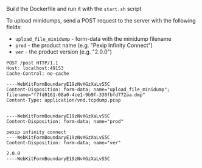 Build the Dockerfile and run it with the `start.sh` script

To upload minidumps, send a POST request to the server with the following fields:

- `upload_file_minidump` - form-data with the minidump filename
- `prod` - the product name (e.g. "Pexip Infinity Connect")
- `ver` - the product version (e.g. "2.0.0")

```
POST /post HTTP/1.1
Host: localhost:49153
Cache-Control: no-cache

----WebKitFormBoundaryE19zNvXGzXaLvS5C
Content-Disposition: form-data; name="upload_file_minidump"; filename="f7fd0161-08a0-4ce1-9b9f-330fbfd772aa.dmp"
Content-Type: application/vnd.tcpdump.pcap


----WebKitFormBoundaryE19zNvXGzXaLvS5C
Content-Disposition: form-data; name="prod"

pexip infinity connect
----WebKitFormBoundaryE19zNvXGzXaLvS5C
Content-Disposition: form-data; name="ver"

2.0.0
----WebKitFormBoundaryE19zNvXGzXaLvS5C
```
